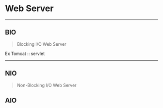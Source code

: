 # Web Server 

-------------------------------------------------

## BIO

> Blocking I/O Web Server

Ex Tomcat :: servlet

-------------------------------------------------

## NIO

> Non-Blocking I/O Web Server

## AIO